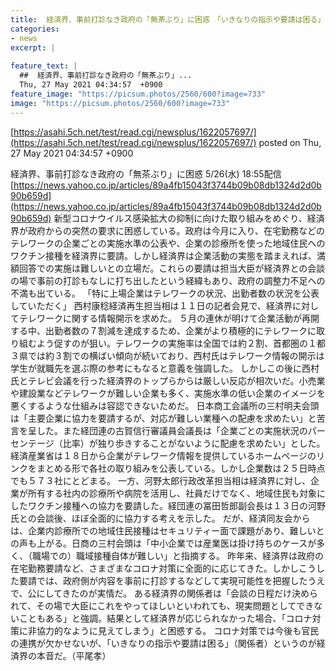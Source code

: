 ```yaml
---
title:  経済界、事前打診なき政府の「無茶ぶり」に困惑　「いきなりの指示や要請は困る」  
categories:
- news
excerpt: |
  
feature_text: |
  ##  経済界、事前打診なき政府の「無茶ぶり」...
  Thu, 27 May 2021 04:34:57  +0900
feature_image: "https://picsum.photos/2560/600?image=733"
image: "https://picsum.photos/2560/600?image=733"
---
```


[https://asahi.5ch.net/test/read.cgi/newsplus/1622057697/](https://asahi.5ch.net/test/read.cgi/newsplus/1622057697/)
posted on Thu, 27 May 2021 04:34:57  +0900

<!--more-->

経済界、事前打診なき政府の「無茶ぶり」に困惑 5/26(水) 18:55配信 [https://news.yahoo.co.jp/articles/89a4fb15043f3744b09b08db1324d2d0b90b659d](https://news.yahoo.co.jp/articles/89a4fb15043f3744b09b08db1324d2d0b90b659d) 新型コロナウイルス感染拡大の抑制に向けた取り組みをめぐり、経済界が政府からの突然の要求に困惑している。政府は今月に入り、在宅勤務などのテレワークの企業ごとの実施水準の公表や、企業の診療所を使った地域住民へのワクチン接種を経済界に要請。しかし経済界は企業活動の実態を踏まえれば、満額回答での実施は難しいとの立場だ。これらの要請は担当大臣が経済界との会談の場で事前の打診もなしに打ち出したという経緯もあり、政府の調整力不足への不満も出ている。 「特に上場企業はテレワークの状況、出勤者数の状況を公表していただく」 西村康稔経済再生担当相は１１日の記者会見で、経済界に対してテレワークに関する情報開示を求めた。 ５月の連休が明けて企業活動が再開する中、出勤者数の７割減を達成するため、企業がより積極的にテレワークに取り組むよう促すのが狙い。テレワークの実施率は全国では約２割、首都圏の１都３県では約３割での横ばい傾向が続いており、西村氏はテレワーク情報の開示は学生が就職先を選ぶ際の参考にもなると意義を強調した。 しかしこの後に西村氏とテレビ会議を行った経済界のトップらからは厳しい反応が相次いだ。小売業や建設業などテレワークが難しい企業も多く、実施水準の低い企業のイメージを悪くするような仕組みは容認できないためだ。 日本商工会議所の三村明夫会頭は「主要企業に協力を要請するが、対応が難しい業種への配慮を求めたい」と苦言を呈した。また経団連の古賀信行審議員会議長は「企業ごとの実施状況のパーセンテージ（比率）が独り歩きすることがないように配慮を求めたい」とした。 経済産業省は１８日から企業がテレワーク情報を提供しているホームページのリンクをまとめる形で各社の取り組みを公表している。しかし企業数は２５日時点でも５７３社にとどまる。 一方、河野太郎行政改革担当相は経済界に対し、企業が所有する社内の診療所や病院を活用し、社員だけでなく、地域住民も対象にしたワクチン接種への協力を要請した。経団連の冨田哲郎副会長は１３日の河野氏との会談後、ほぼ全面的に協力する考えを示した。 だが、経済同友会からは、企業内診療所での地域住民接種はセキュリティー面で課題があり、難しいとの声も上がる。日商の三村会頭は「中小企業では産業医は掛け持ちのケースが多く、（職場での）職域接種自体が難しい」と指摘する。 昨年来、経済界は政府の在宅勤務要請など、さまざまなコロナ対策に全面的に応じてきた。しかしこうした要請では、政府側が内容を事前に打診するなどして実現可能性を把握したうえで、公にしてきたのが実情だ。 ある経済界の関係者は「会談の日程だけ決められて、その場で大臣にこれをやってほしいといわれても、現実問題としてできないこともある」と強調。結果として経済界が応じられなかった場合、「コロナ対策に非協力的なように見えてしまう」と困惑する。 コロナ対策では今後も官民の連携が欠かせないが、「いきなりの指示や要請は困る」（関係者）というのが経済界の本音だ。（平尾孝）
